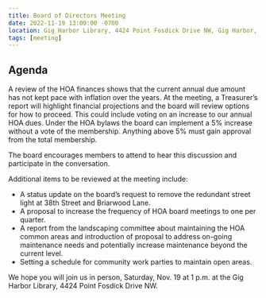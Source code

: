 ```yaml
---
title: Board of Directors Meeting
date: 2022-11-19 13:00:00 -0700
location: Gig Harbor Library, 4424 Point Fosdick Drive NW, Gig Harbor, WA 98335
tags: [meeting]
---
```


## Agenda

A review of the HOA finances shows that the current annual due amount has not kept pace with inflation over the years. At the meeting, a Treasurer’s report will highlight financial projections and the board will review options for how to proceed. This could include voting on an increase to our annual HOA dues. Under the HOA bylaws the board can implement a 5% increase without a vote of the membership. Anything above 5% must gain approval from the total membership.

The board encourages members to attend to hear this discussion and participate in the conversation.

Additional items to be reviewed at the meeting include:
* A status update on the board’s request to remove the redundant street light at 38th Street and Briarwood Lane.
* A proposal to increase the frequency of HOA board meetings to one per quarter.
* A report from the landscaping committee about maintaining the HOA common areas and introduction of proposal to address on-going maintenance needs and potentially increase maintenance beyond the current level.
* Setting a schedule for community work parties to maintain open areas.

We hope you will join us in person, Saturday, Nov. 19 at 1 p.m. at the Gig Harbor Library, 4424 Point Fosdick Drive NW.
